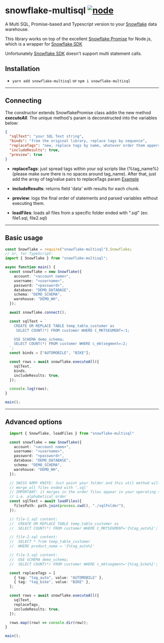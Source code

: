 # snowflake-multisql [![node](https://img.shields.io/node/v/snowflake-multisql.svg)](https://www.npmjs.com/package/snowflake-multisql)

A Multi SQL, Promise-based and Typescript version to your [Snowflake](https://www.snowflake.net/) data warehouse.

This library works on top of the excellent [Snowflake Promise](https://www.npmjs.com/package/snowflake-promise) for Node.js, which is a wrapper for [Snowflake SDK](https://www.npmjs.com/package/snowflake-sdk)

Unfortunately [Snowflake SDK](https://www.npmjs.com/package/snowflake-sdk) doesn't support multi statement calls.

## Installation

- `yarn add snowflake-multisql` or `npm i snowflake-multisql`

---

## Connecting

The constructor extends SnowflakePromise class addin the new method **_executeAll_**.
The unique method's param is deconstructed into the variables below:

```json
{
  "sqlText": "your SQL Text string",
  "binds": "from the original library, replace tags by sequence",
  "replaceTags": "new, replace tags by name, whatever order them appers",
  "includeResults": true,
  "preview": true
}
```

- **replaceTags**: just spread tags within your sql scripts like {%tag_name%} (please make sure there is no spaces around tag_name). After that, just add the array of tag/value pairs to replaceTags param [Example](https://www.npmjs.com/package/snowflake-multisql)

- **includeResults**: returns field 'data' with results for each chunk.

- **preview**: logs the final order of statements and parsed variables without executing them.

- **loadFiles**: loads all files from a specific folder ended with ".sql" (ex: file1.sql, file2.sql)

---

## Basic usage

```typescript
const Snowflake = require("snowflake-multisql").Snowflake;
// or, for TypeScript:
import { Snowflake } from "snowflake-multisql";

async function main() {
  const snowflake = new Snowflake({
    account: "<account name>",
    username: "<username>",
    password: "<password>",
    database: "DEMO_DATABASE",
    schema: "DEMO_SCHEMA",
    warehouse: "DEMO_WH",
  });

  await snowflake.connect();

  const sqlText = `
    CREATE OR REPLACE TABLE temp_table_customer as
     SELECT COUNT(*) FROM customer WHERE C_MKTSEGMENT=:1;

    USE SCHEMA demo_schema;
    SELECT COUNT(*) FROM customer WHERE c_mktsegment=:2;
  `;
  const binds = ["AUTOMOBILE", "BIKE"];

  const rows = await snowflake.executeAll({
    sqlText,
    binds,
    includeResults: true,
  });

  console.log(rows);
}

main();
```

---

## Advanced options

```typescript
  import { Snowflake, loadFiles } from "snowflake-multisql"

  const snowflake = new Snowflake({
    account: "<account name>",
    username: "<username>",
    password: "<password>",
    database: "DEMO_DATABASE",
    schema: "DEMO_SCHEMA",
    warehouse: "DEMO_WH",
  });

  // SWISS ARMY KNIFE: Just point your folder and this util method will
  // merge all files ended with '.sql'
  // IMPORTANT: it merges in the order files appear in your operating system
  // i.e. alphabetical order
  const sqlText = await loadFiles({
    filesPath: path.join(process.cwd(), "./sqlFolder"),
  });

  // file-1.sql content:
  //  CREATE OR REPLACE TABLE temp_table_customer as
  //  SELECT COUNT(*) FROM customer WHERE C_MKTSEGMENT='{%tag_auto%}';

  // file-2.sql content:
  //  SELECT * from temp_table_customer
  //  WHERE product_name = '{%tag_auto%}'

  // file-3.sql content:
  //  USE SCHEMA demo_schema;
  //  SELECT COUNT(*) FROM customer WHERE c_mktsegment='{%tag_bike%}';

  const replaceTags = [
    { tag: "tag_auto", value: "AUTOMOBILE" },
    { tag: "tag_bike", value: "BIKE" },
  ];

  const rows = await snowflake.executeAll({
    sqlText,
    replaceTags,
    includeResults: true,
  });

  rows.map((row) => console.dir(row));
}

main();
```
